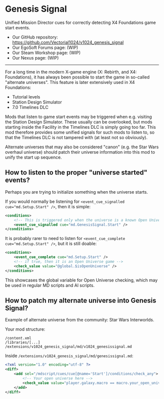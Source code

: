 # Genesis Signal
Unified Mission Director cues for correctly detecting X4 Foundations game start events.

- Our GitHub repository: https://github.com/Vectorial1024/v1024_genesis_signal
- Our EgoSoft Forums page: (WIP)
- Our Steam Workshop page: (WIP)
- Our Nexus page: (WIP)

---

For a long time in the modern X-game engine (X: Rebirth, and X4: Foundations), it has always been possible to start the game in so-called "alternate universes". This feature is later extensively used in X4 Foundations:
- Tutorial levels
- Station Design Simulator
- 7.0 Timelines DLC

Mods that listen to game start events may be triggered when e.g. visiting the Station Design Simulator. These usually can be overlooked, but mods starting inside the Facility in the Timelines DLC is simply going too far. This mod therefore provides some unified signals for such mods to listen to, so that the Timelines DLC is not tampered with (at least not so obviously).

Alternate universes that may also be considered "canon" (e.g. the Star Wars overhaul universe) should patch their universe information into this mod to unify the start up sequence.

## How to listen to the proper "universe started" events?

Perhaps you are trying to initialize something when the universe starts.

If you would normally be listening for `<event_cue_signalled cue="md.Setup.Start" />`, then it is simple:

```xml
<conditions>
    <!-- This is triggered only when the universe is a known Open Universe -->
    <event_cue_signalled cue="md.GenesisSignal.Start" />
</conditions>
```

It is probably rarer to need to listen for `<event_cue_complete cue="md.Setup.Start" />`, but it is still doable:

```xml
<conditions>
    <event_cue_complete cue="md.Setup.Start" />
    <!-- if true, then it is an Open Universe game -->
    <check_value value="@global.$isOpenUniverse" />
</conditions>
```

This showcases the global variable for Open Universe checking, which may be used in regular MD scripts and AI scripts.

## How to patch my alternate universe into Genesis Signal?

Example of alternate universe from the community: Star Wars Interworlds.

Your mod structure:

```
/content.xml
/libraries/[...]
/extensions/v1024_genesis_signal/md/v1024_genesissignal.md
```

Inside `/extensions/v1024_genesis_signal/md/genesissignal.md`:

```xml
<?xml version="1.0" encoding="utf-8" ?>
<diff>
    <add sel="/mdscript/cues/cue[@name='Start']/conditions/check_any">
        <!-- Your open universe here -->
        <check_value value="player.galaxy.macro == macro.your_open_universe_here" />
    </add>
</diff>
```
